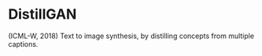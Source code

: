 # DistillGAN
(ICML-W, 2018) Text to image synthesis, by distilling concepts from multiple captions.
